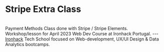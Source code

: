 # Stripe Extra Class 
<br>
Payment Methods Class done with Stripe / Stripe Elements. Workshop/lesson for April 2023 Web Dev Course at Ironhack Portugal.
--- 
<a href="https://ironhack.com">Ironhack</a> Tech School focused on Web-development, UX/UI Design & Data Analytics bootcamps.
